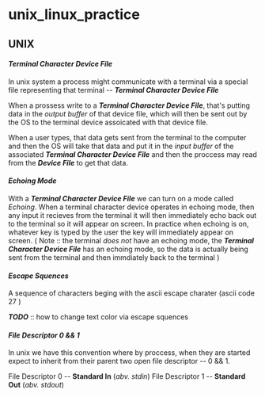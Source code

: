 # unix_linux_practice

## **UNIX**

#### _Terminal Character Device File_

In unix system a process might communicate with a terminal via a special file representing that terminal -- _**Terminal Character Device File**_


When a prossess write to a _**Terminal Character Device File**_, that's putting data in the _output buffer_ of that device file, which will then be sent out by the OS to the terminal device assoicated with that device file.

When a user types, that data gets sent from the terminal to the computer and then the OS will take that data and put it in the _input buffer_ of the associated _**Terminal Character Device File**_ and then the proccess may read from the _**Device File**_ to get that data.

#### _Echoing Mode_

With a _**Terminal Character Device File**_ we can turn on a mode called _Echoing_. When a terminal character device operates in echoing mode, then any input it recieves from the terminal it will then immediately echo back out to the terminal so it will appear on screen. In practice when echoing is on, whatever key is typed by the user the key will immediately appear on screen. ( Note :: the terminal _does not_ have an echoing mode, the _**Terminal Character Device File**_ has an echoing mode, so the data is actually being sent from the terminal and then immdiately back to the terminal )

#### _Escape Squences_

A sequence of characters beging with the ascii escape charater (ascii code 27 ) 

_**TODO**_ :: how to change text color via escape squences

#### _File Descriptor 0 && 1_

In unix we have this convention where by proccess, when they are started expect to inherit from their parent two open file descriptor -- 0 && 1.

File Descriptor 0 -- **Standard In** (_abv. stdin_)
File Descriptor 1 -- **Standard Out** (_abv. stdout_)